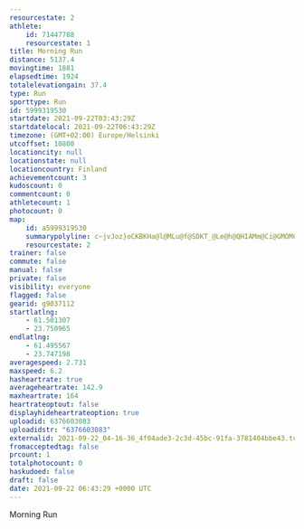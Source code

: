 ```yaml
---
resourcestate: 2
athlete:
    id: 71447788
    resourcestate: 1
title: Morning Run
distance: 5137.4
movingtime: 1881
elapsedtime: 1924
totalelevationgain: 37.4
type: Run
sporttype: Run
id: 5999319530
startdate: 2021-09-22T03:43:29Z
startdatelocal: 2021-09-22T06:43:29Z
timezone: (GMT+02:00) Europe/Helsinki
utcoffset: 10800
locationcity: null
locationstate: null
locationcountry: Finland
achievementcount: 3
kudoscount: 0
commentcount: 0
athletecount: 1
photocount: 0
map:
    id: a5999319530
    summarypolyline: c~jvJoz}oCKBKHa@l@MLu@f@SDKT_@Le@h@QHIAMm@Ci@GMOMCIE}AIuBI_A?_AWgDQm@Y]e@LUAMMESAWAmCHSPWDSC]Ii@MKUFGA]DOEGIK[QUK?OHQj@OLK\Qv@MlAaAdBKn@INEZ?LHh@Bt@Gz@GDEEUi@_@{A[yBS_@EWO]Q{@Oc@QmAAYI]AYGYGcAM_@c@]Ka@WoAc@wAQQE?@FHHPv@n@rATlCFNHJXJLUDEF@BENw@Ng@HMTMRYDCHDPTVJHIHQDiAJ{@\gA\QTULIN[VWJGLATBNC\]R?V_@RSHSDCJo@Ps@Fk@ASMg@AUB{AFk@?eAFe@Jo@p@eCJMTu@NU@SCC?G@OTo@Ti@V_BDED_@DQB?@EJi@HOJMTI\@HB`@b@h@NRXHTJJj@d@XJHH@BGH@BDIHAJITa@A_@DkAAa@Fu@f@{AFw@DINKTCZ?PGPKDBLVFXB^JFj@Mz@YL?d@x@HDl@Bp@LRh@\f@HDPQ@@VYPK@S\cAN]Xc@J[FCl@JFCh@Ir@QN?LH^Cl@UR@d@Of@GZQB@BPA~@BpCXrFE|AFx@D~AH`@HvALx@DdATd@v@|@FZZ`@NFJJTHPX\|@Nj@TtBP`@FJTHVNJPNLLDNBLHh@NHFZHVN\HRHH?\Ov@@l@GVIPJ`@b@VLZq@HAF@HJL?h@RX\LL^p@Jz@BfAHbADNLVDb@Al@BdAEXHjBC`@@`@Ar@@`@Gp@I^?h@Dr@^vC?PC~@@\CF?N?v@EV@b@It@If@OZOBIPGd@YlAMNOtAENEp@K^C^Wr@I\I`AEXK^Gn@U`BCHGJQr@If@C^IFE\Ux@m@pAGl@Fn@G^MVAPKB?FKHK?QMJ_ACs@Ii@Ma@AUQaAAMBMIWJm@HOBMJq@Du@Lm@AUBu@E_@?o@CqAE_@I@MJI@GEQi@O@YE[d@OJSRa@r@KBINKBa@?MBGAo@XIHM@YGE@OPIZi@GQLOAGDUEO@YTa@POPe@XKGAKIIEAIF
    resourcestate: 2
trainer: false
commute: false
manual: false
private: false
visibility: everyone
flagged: false
gearid: g9037112
startlatlng:
    - 61.501307
    - 23.750965
endlatlng:
    - 61.495567
    - 23.747198
averagespeed: 2.731
maxspeed: 6.2
hasheartrate: true
averageheartrate: 142.9
maxheartrate: 164
heartrateoptout: false
displayhideheartrateoption: true
uploadid: 6376603083
uploadidstr: "6376603083"
externalid: 2021-09-22_04-16-36_4f04ade3-2c3d-45bc-91fa-3781404bbe43.tcx
fromacceptedtag: false
prcount: 1
totalphotocount: 0
haskudoed: false
draft: false
date: 2021-09-22 06:43:29 +0000 UTC
---
```

Morning Run